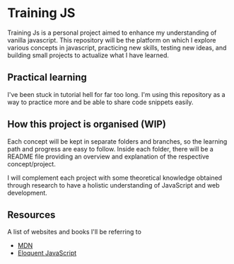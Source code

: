 # Training JS
Training Js is a personal project aimed to enhance my understanding of vanilla javascript. This repository will be the platform on which I explore various concepts in javascript, practicing new skills, testing new ideas, and building small projects to actualize what I have learned.

## Practical learning
I've been stuck in tutorial hell for far too long. I'm using this repository as a way to practice more and be able to share code snippets easily.

## How this project is organised (WIP)
Each concept will be kept in separate folders and branches, so the learning path and progress are easy to follow. Inside each folder, there will be a README file providing an overview and explanation of the respective concept/project.

I will complement each project with some theoretical knowledge obtained through research to have a holistic understanding of JavaScript and web development.

## Resources
A list of websites and books I'll be referring to

- [MDN](https://developer.mozilla.org/en-US/)
- [Eloquent JavaScript](https://eloquentjavascript.net/)